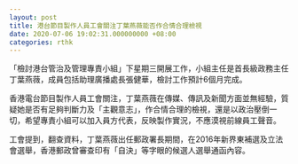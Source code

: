 ```yaml
---
layout: post
title: 港台節目製作人員工會關注丁葉燕薇能否作合情合理檢視
date: 2020-07-06 19:02:31.000000000 +08:00
categories: rthk
---
```


「檢討港台管治及管理專責小組」下星期三開展工作，小組主任是首長級政務主任丁葉燕薇，成員包括助理廣播處長張健華，檢討工作預計6個月完成。

香港電台節目製作人員工會關注，丁葉燕薇在傳媒、傳訊及新聞方面並無經驗，質疑她是否有足夠判斷力及「主觀意志」，作合情合理的檢視，還是以政治壓倒一切，希望專責小組可以加入員方代表，反映製作實況，不應漠視前線員工聲音。

工會提到，翻查資料，丁葉燕薇出任郵政署長期間，在2016年新界東補選及立法會選舉，香港郵政曾審查印有「自決」等字眼的候選人選舉通函內容。
